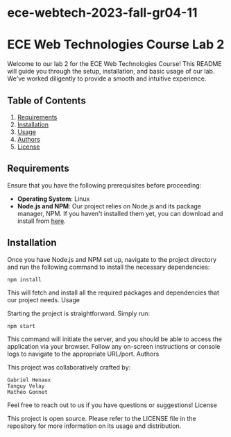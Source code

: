 # ece-webtech-2023-fall-gr04-11

# ECE Web Technologies Course Lab 2

Welcome to our lab 2 for the ECE Web Technologies Course! This README will guide you through the setup, installation, and basic usage of our lab. We've worked diligently to provide a smooth and intuitive experience.

## Table of Contents

1. [Requirements](#requirements)
2. [Installation](#installation)
3. [Usage](#usage)
4. [Authors](#authors)
5. [License](#license)

## Requirements

Ensure that you have the following prerequisites before proceeding:

- **Operating System**: Linux
- **Node.js and NPM**: Our project relies on Node.js and its package manager, NPM. If you haven't installed them yet, you can download and install from [here](https://nodejs.org/).

## Installation

Once you have Node.js and NPM set up, navigate to the project directory and run the following command to install the necessary dependencies:

```
npm install
```

This will fetch and install all the required packages and dependencies that our project needs.
Usage

Starting the project is straightforward. Simply run:

```
npm start
```

This command will initiate the server, and you should be able to access the application via your browser. Follow any on-screen instructions or console logs to navigate to the appropriate URL/port.
Authors

This project was collaboratively crafted by:

    Gabriel Henaux
    Tanguy Velay
    Mathéo Gonnet

Feel free to reach out to us if you have questions or suggestions!
License

This project is open source. Please refer to the LICENSE file in the repository for more information on its usage and distribution.

